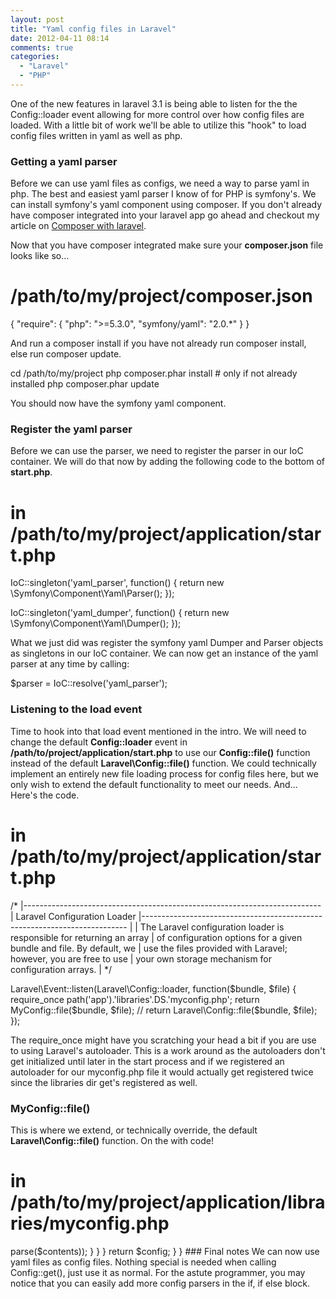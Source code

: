 ```yaml
---
layout: post
title: "Yaml config files in Laravel"
date: 2012-04-11 08:14
comments: true
categories:
  - "Laravel"
  - "PHP"
---
```


One of the new features in laravel 3.1 is being able to listen for the the Config::loader event
allowing for more control over how config files are loaded. With a little bit of work we'll
be able to utilize this "hook" to load config files written in yaml as well as php.
<!--more-->

### Getting a yaml parser

Before we can use yaml files as configs, we need a way to parse yaml in php. The best
and easiest yaml parser I know of for PHP is symfony's. We can install symfony's yaml
component using composer. If you don't already have composer integrated into your laravel
app go ahead and checkout my article on
[Composer with laravel](http://www.keithloy.me/2012/04/composer-with-laravel/).

Now that you have composer integrated make sure your **composer.json** file looks like so...

  # /path/to/my/project/composer.json
  {
      "require": {
          "php": ">=5.3.0",
          "symfony/yaml": "2.0.*"
      }
  }

And run a composer install if you have not already run composer install, else run composer
update.

  cd /path/to/my/project
  php composer.phar install # only if not already installed
  php composer.phar update

You should now have the symfony yaml component.

### Register the yaml parser

Before we can use the parser, we need to register the parser in our IoC container.
We will do that now by adding the following code to the bottom of **start.php**.

  # in /path/to/my/project/application/start.php
  IoC::singleton('yaml_parser', function()
  {
      return new \Symfony\Component\Yaml\Parser();
  });

  IoC::singleton('yaml_dumper', function()
  {
      return new \Symfony\Component\Yaml\Dumper();
  });

What we just did was register the symfony yaml Dumper and Parser objects as singletons
in our IoC container. We can now get an instance of the yaml parser at any time by calling:

  $parser = IoC::resolve('yaml_parser');

### Listening to the load event

Time to hook into that load event mentioned in the intro. We will need to change the
default **Config::loader** event in **/path/to/project/application/start.php** to use
our **Config::file()** function instead of the default **Laravel\Config::file()**
function. We could technically implement an entirely new file loading process for config
files here, but we only wish to extend the default functionality to meet our needs.
And... Here's the code.

  # in /path/to/my/project/application/start.php
  /*
  |--------------------------------------------------------------------------
  | Laravel Configuration Loader
  |--------------------------------------------------------------------------
  |
  | The Laravel configuration loader is responsible for returning an array
  | of configuration options for a given bundle and file. By default, we
  | use the files provided with Laravel; however, you are free to use
  | your own storage mechanism for configuration arrays.
  |
  */

  Laravel\Event::listen(Laravel\Config::loader, function($bundle, $file)
  {
    require_once path('app').'libraries'.DS.'myconfig.php';
    return MyConfig::file($bundle, $file);
    // return Laravel\Config::file($bundle, $file);
  });

The require_once might have you scratching your head a bit if you are use to using
Laravel's autoloader. This is a work around as the autoloaders don't get initialized
until later in the start process and if we registered an autoloader for our myconfig.php
file it would actually get registered twice since the libraries dir get's registered as
well.

### MyConfig::file()

This is where we extend, or technically override, the default **Laravel\Config::file()**
function. On the with code!

  # in /path/to/my/project/application/libraries/myconfig.php
  <?php

  class MyConfig extends Laravel\Config
  {
    /**
     * Load the configuration items from a configuration file.
     *
     * @param  string  $bundle
     * @param  string  $file
     * @return array
     */
    public static function file($bundle, $file)
    {
      $config = array();

      // Configuration files cascade. Typically, the bundle configuration array is
      // loaded first, followed by the environment array, providing the convenient
      // cascading of configuration options across environments.
      foreach (static::paths($bundle) as $directory)
      {
        $semi_path = $directory.$file;
        if ($directory !== '')
        {
          // Typical php configs are most common, so check first.
          if (file_exists($path = $semi_path.EXT))
          {
            $config = array_merge($config, require $path);
          }
          // Let's get a yaml config
          else if (file_exists($path = "$semi_path.yml"))
          {
            $parser = IoC::resolve('yaml_parser');
            $contents = file_get_contents($path);
            $config = array_merge($config, $parser->parse($contents));
          }
        }
      }

      return $config;
    }
  }

### Final notes

We can now use yaml files as config files. Nothing special is needed when calling Config::get(),
just use it as normal. For the astute programmer, you may notice that you can easily
add more config parsers in the if, if else block.